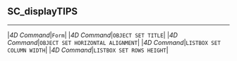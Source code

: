 ﻿## SC_displayTIPS---|*4D Command*|`Form`||*4D Command*|`OBJECT SET TITLE`||*4D Command*|`OBJECT SET HORIZONTAL ALIGNMENT`||*4D Command*|`LISTBOX SET COLUMN WIDTH`||*4D Command*|`LISTBOX SET ROWS HEIGHT`|